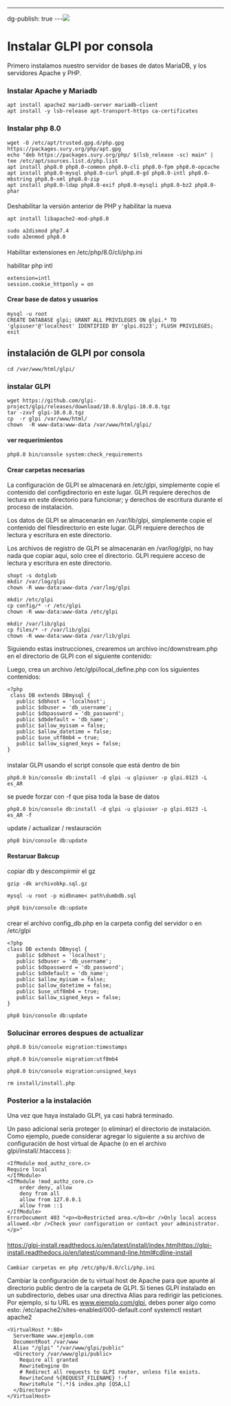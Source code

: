 ---
dg-publish: true
---![](../fetched_images\20230808-171707_kdenlive.png)
# Instalar GLPI por consola

  Primero instalamos nuestro servidor de bases de datos MariaDB, y los servidores Apache y PHP. 
### Instalar Apache y Mariadb
```
apt install apache2 mariadb-server mariadb-client
apt install -y lsb-release apt-transport-https ca-certificates
```
### Instalar php 8.0
```
wget -O /etc/apt/trusted.gpg.d/php.gpg https://packages.sury.org/php/apt.gpg
echo "deb https://packages.sury.org/php/ $(lsb_release -sc) main" | tee /etc/apt/sources.list.d/php.list
apt install php8.0 php8.0-common php8.0-cli php8.0-fpm php8.0-opcache 
apt install php8.0-mysql php8.0-curl php8.0-gd php8.0-intl php8.0-mbstring php8.0-xml php8.0-zip
apt install php8.0-ldap php8.0-exif php8.0-mysqli php8.0-bz2 php8.0-phar
```
#### 
  Deshabilitar la versión anterior de PHP y habilitar la nueva

```
apt install libapache2-mod-php8.0
```
```
sudo a2dismod php7.4 
sudo a2enmod php8.0
```
#### 
  Habilitar extensiones en /etc/php/8.0/cli/php.ini

habilitar php intl
```
extension=intl
session.cookie_httponly = on
```
#### Crear base de datos y usuarios
```
mysql -u root
CREATE DATABASE glpi; GRANT ALL PRIVILEGES ON glpi.* TO 'glpiuser'@'localhost' IDENTIFIED BY 'glpi.0123'; FLUSH PRIVILEGES; exit
```
## instalación de GLPI por consola
```
cd /var/www/html/glpi/
```
### instalar GLPI
```
wget https://github.com/glpi-project/glpi/releases/download/10.0.8/glpi-10.0.8.tgz
tar -zxvf glpi-10.0.8.tgz
cp  -r glpi /var/www/html/
chown  -R www-data:www-data /var/www/html/glpi/
```
#### ver requerimientos
```
php8.0 bin/console system:check_requirements
```
#### Crear carpetas necesarias

  La configuración de GLPI se almacenará en /etc/glpi, simplemente copie el
  contenido del configdirectorio en este lugar. GLPI requiere derechos de
  lectura en este directorio para funcionar; y derechos de escritura durante el
  proceso de instalación.

  Los datos de GLPI se almacenarán en /var/lib/glpi, simplemente copie el
  contenido del filesdirectorio en este lugar. GLPI requiere derechos de lectura
  y escritura en este directorio.

  Los archivos de registro de GLPI se almacenarán en /var/log/glpi, no hay nada
  que copiar aquí, solo cree el directorio. GLPI requiere acceso de lectura y
  escritura en este directorio.
```
shopt -s dotglob
mkdir /var/log/glpi
chown -R www-data:www-data /var/log/glpi

mkdir /etc/glpi
cp config/* -r /etc/glpi
chown -R www-data:www-data /etc/glpi

mkdir /var/lib/glpi
cp files/* -r /var/lib/glpi
chown -R www-data:www-data /var/lib/glpi
```

  Siguiendo estas instrucciones, crearemos un archivo inc/downstream.php en el
  directorio de GLPI con el siguiente contenido:

  Luego, crea un archivo /etc/glpi/local\_define.php con los siguientes
  contenidos: 
```
<?php
 class DB extends DBmysql {
   public $dbhost = 'localhost';
   public $dbuser = 'db_username';
   public $dbpassword = 'db_password';
   public $dbdefault = 'db_name';
   public $allow_myisam = false;
   public $allow_datetime = false;
   public $use_utf8mb4 = true;
   public $allow_signed_keys = false;
}
```
#### 
  instalar GLPI usando el script console que está dentro de bin

```
php8.0 bin/console db:install -d glpi -u glpiuser -p glpi.0123 -L es_AR
```
se puede forzar con \-f que pisa toda la base de datos
```
php8.0 bin/console db:install -d glpi -u glpiuser -p glpi.0123 -L es_AR -f 
```
update / actualizar / restauración
```
php8 bin/console db:update
```
#### Restaruar Bakcup
copiar db y descompirmir el gz
```
gzip -dk archivobkp.sql.gz
```
```
mysql -u root -p midbname< path\dumbdb.sql
```
```
php8 bin/console db:update
```
#### 
  crear el archivo config\_db.php en la carpeta config del servidor o en
  /etc/glpi

```
<?php
class DB extends DBmysql {
   public $dbhost = 'localhost';
   public $dbuser = 'db_username';
   public $dbpassword = 'db_password';
   public $dbdefault = 'db_name';
   public $allow_myisam = false;
   public $allow_datetime = false;
   public $use_utf8mb4 = true;
   public $allow_signed_keys = false;
}
```
```
php8 bin/console db:update
```
### Solucinar errores despues de actualizar 
```
php8.0 bin/console migration:timestamps
```
```
php8.0 bin/console migration:utf8mb4
```
```
php8.0 bin/console migration:unsigned_keys
```
```
rm install/install.php
```
### Posterior a la instalación
Una vez que haya instalado GLPI, ya casi habrá terminado.

  Un paso adicional sería proteger \(o eliminar\) el directorio de instalación.
  Como ejemplo, puede considerar agregar lo siguiente a su archivo de
  configuración de host virtual de Apache \(o en el archivo
  glpi/install/.htaccess \):
```
<IfModule mod_authz_core.c>
Require local
</IfModule>
<IfModule !mod_authz_core.c>
    order deny, allow
    deny from all
    allow from 127.0.0.1
    allow from ::1
</IfModule>
ErrorDocument 403 "<p><b>Restricted area.</b><br />Only local access allowed.<br />Check your configuration or contact your administrator.</p>"
```
#### 

[https://glpi\-install.readthedocs.io/en/latest/install/index.html](https://glpi-install.readthedocs.io/en/latest/install/index.html)[https://glpi\-install.readthedocs.io/en/latest/command\-line.html\#cdline\-install](https://glpi-install.readthedocs.io/en/latest/command-line.html#cdline-install)
#### 

#### 
    Cambiar carpetas en php /etc/php/8.0/cli/php.ini
  
Cambiar la configuración de tu virtual host de Apache para que apunte al
  directorio public dentro de la carpeta de GLPI. Si tienes GLPI instalado en un
  subdirectorio, debes usar una directiva Alias para redirigir las peticiones.
  Por ejemplo, si tu URL es www.ejemplo.com/glpi, debes poner algo como esto:
  /etc/apache2/sites\-enabled/000\-default.conf systemctl restart apache2
```
<VirtualHost *:80>
  ServerName www.ejemplo.com
  DocumentRoot /var/www
  Alias "/glpi" "/var/www/glpi/public"
  <Directory /var/www/glpi/public>
    Require all granted
    RewriteEngine On
    # Redirect all requests to GLPI router, unless file exists.
    RewriteCond %{REQUEST_FILENAME} !-f
    RewriteRule ^(.*)$ index.php [QSA,L]
  </Directory>
</VirtualHost>
```
